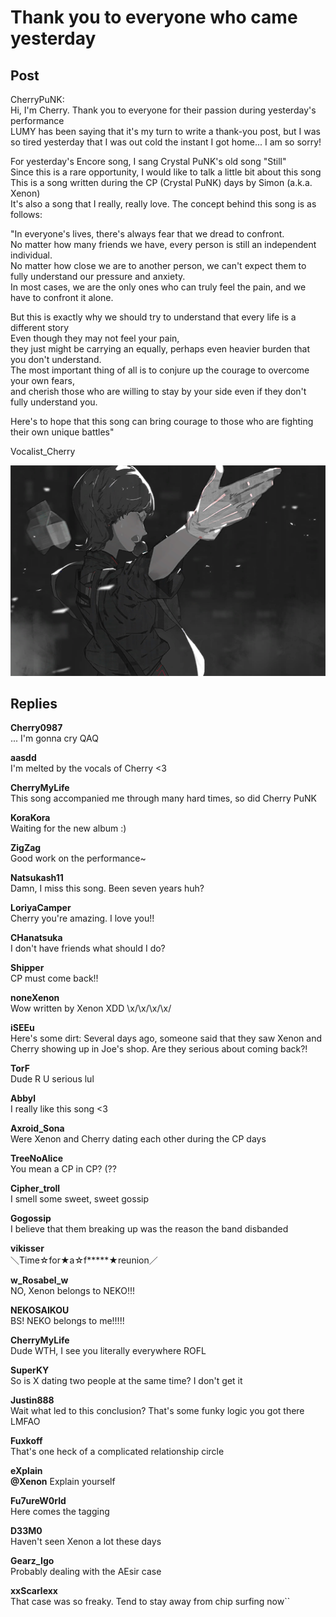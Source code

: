 # Thank you to everyone who came yesterday
## Post
CherryPuNK:<br>
Hi, I'm Cherry. Thank you to everyone for their passion during yesterday's performance<br>
LUMY has been saying that it's my turn to write a thank-you post, but I was so tired yesterday that I was out cold the instant I got home... I am so sorry!

For yesterday's Encore song, I sang Crystal PuNK's old song "Still"<br>
Since this is a rare opportunity, I would like to talk a little bit about this song<br>
This is a song written during the CP (Crystal PuNK) days by Simon (a.k.a. Xenon)<br>
It's also a song that I really, really love. The concept behind this song is as follows:

 "In everyone's lives, there's always fear that we dread to confront.<br>
 No matter how many friends we have, every person is still an independent individual.<br>
 No matter how close we are to another person, we can't expect them to fully understand our pressure and anxiety.<br>
 In most cases, we are the only ones who can truly feel the pain, and we have to confront it alone.

 But this is exactly why we should try to understand that every life is a different story<br>
 Even though they may not feel your pain,<br>
 they just might be carrying an equally, perhaps even heavier burden that you don't understand. <br>
 The most important thing of all is to conjure up the courage to overcome your own fears, <br>
 and cherish those who are willing to stay by your side even if they don't fully understand you.

 Here's to hope that this song can bring courage to those who are fighting their own unique battles"

Vocalist\_Cherry

![ch0301.png](./attachments/ch0301.png)
## Replies
**Cherry0987**<br>
... I'm gonna cry QAQ

**aasdd**<br>
I'm melted by the vocals of Cherry <3

**CherryMyLife**<br>
This song accompanied me through many hard times, so did Cherry PuNK

**KoraKora**<br>
Waiting for the new album :)

**ZigZag**<br>
Good work on the performance~

**Natsukash11**<br>
Damn, I miss this song. Been seven years huh?

**LoriyaCamper**<br>
Cherry you're amazing. I love you!!

**CHanatsuka**<br>
I don't have friends what should I do?

**Shipper**<br>
CP must come back!!

**noneXenon**<br>
Wow written by Xenon XDD  \\x/\\x/\\x/\\x/

**iSEEu**<br>
Here's some dirt: Several days ago, someone said that they saw Xenon and Cherry showing up in Joe's shop. Are they serious about coming back?!

**TorF**<br>
Dude R U serious lul

**Abbyl**<br>
I really like this song <3

**Axroid_Sona**<br>
Were Xenon and Cherry dating each other during the CP days

**TreeNoAlice**<br>
You mean a CP in CP? (??

**Cipher_troll**<br>
I smell some sweet, sweet gossip

**Gogossip**<br>
I believe that them breaking up was the reason the band disbanded

**vikisser**<br>
＼Time☆for★a☆f\*\*\*\*\*★reunion／

**w_Rosabel_w**<br>
NO, Xenon belongs to NEKO!!!

**NEKOSAIKOU**<br>
BS! NEKO belongs to me!!!!!

**CherryMyLife**<br>
Dude WTH, I see you literally everywhere ROFL

**SuperKY**<br>
So is X dating two people at the same time? I don't get it

**Justin888**<br>
Wait what led to this conclusion? That's some funky logic you got there LMFAO

**Fuxkoff**<br>
That's one heck of a complicated relationship circle

**eXplain**<br>
**@Xenon** Explain yourself

**Fu7ureW0rld**<br>
Here comes the tagging

**D33M0**<br>
Haven't seen Xenon a lot these days

**Gearz_Igo**<br>
Probably dealing with the AEsir case

**xxScarlexx**<br>
That case was so freaky. Tend to stay away from chip surfing now``


